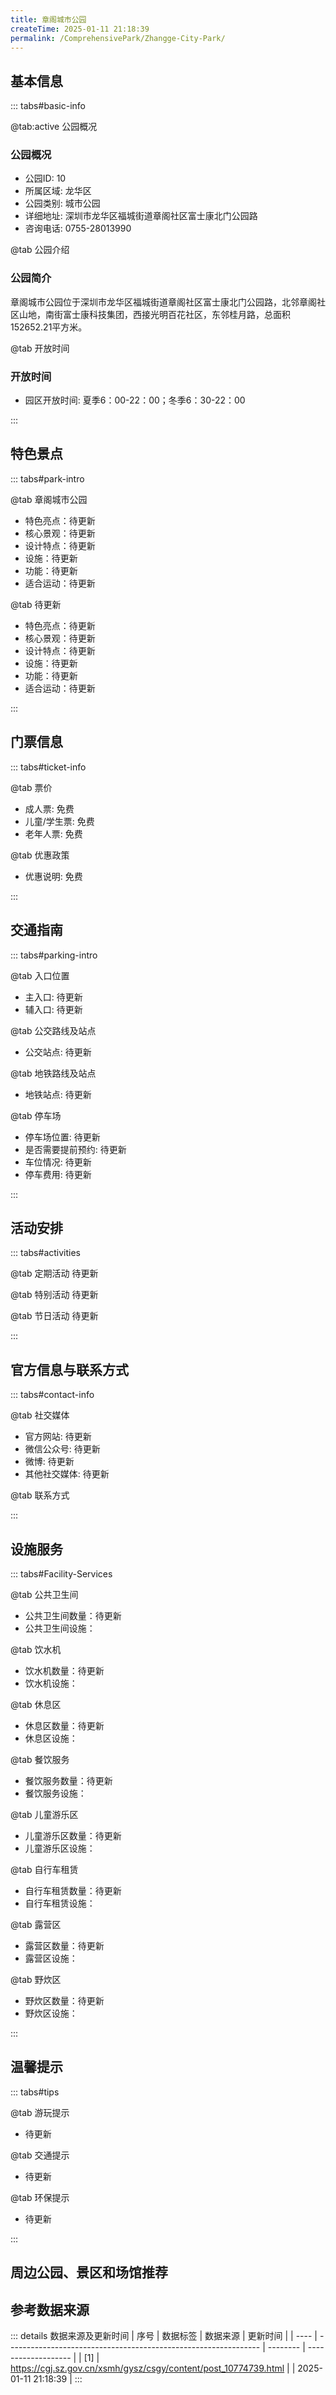 ```yaml
---
title: 章阁城市公园
createTime: 2025-01-11 21:18:39
permalink: /ComprehensivePark/Zhangge-City-Park/
---
```



<script setup>
import ImageSwiper from '/.vuepress/theme/components/ImageSwiper.vue'
// 轮播图数据
const swiperItems = [
    {
      link: 'https://cgj.sz.gov.cn/img/4/4005/4005739/10774739.jpg',
      title: '章阁城市公园',
      description: '章阁城市公园位于深圳市龙华区福城街道章阁社区富士康北门公园路，北邻章阁社区山地，南街富士康科技集团，西接光明百花社区，东邻桂月路，总面积152652.21平方米。...',
      author: '深圳政府在线',
      date: '2025/01/11'
      },
  {
      link: 'https://cgj.sz.gov.cn/img/4/4005/4005739/10774739.jpg',
      title: '章阁城市公园',
      description: '章阁城市公园位于深圳市龙华区福城街道章阁社区富士康北门公园路，北邻章阁社区山地，南街富士康科技集团，西接光明百花社区，东邻桂月路，总面积152652.21平方米。...',
      author: '深圳政府在线',
      date: '2025/01/11'
      }
]
// 配置项
const swiperConfig = {
  height: 500,
  showInfo: true
}
</script>
<!-- 轮播图组件 -->
<ImageSwiper :items="swiperItems" :config="swiperConfig" />



## 基本信息

::: tabs#basic-info

@tab:active 公园概况
### 公园概况
- 公园ID: 10
- 所属区域: 龙华区
- 公园类别: 城市公园
- 详细地址: 深圳市龙华区福城街道章阁社区富士康北门公园路
- 咨询电话: 0755-28013990

@tab 公园介绍
### 公园简介
章阁城市公园位于深圳市龙华区福城街道章阁社区富士康北门公园路，北邻章阁社区山地，南街富士康科技集团，西接光明百花社区，东邻桂月路，总面积152652.21平方米。

@tab 开放时间
### 开放时间
- 园区开放时间: 夏季6：00-22：00；冬季6：30-22：00

:::

## 特色景点

::: tabs#park-intro

@tab 章阁城市公园
<ImageCard
image="https://cgj.sz.gov.cn/images/index20230710_1.png"
    title="章阁城市公园"
    description=""
    date=""
    author="深圳政府在线"
/>


- 特色亮点：待更新
- 核心景观：待更新
- 设计特点：待更新
- 设施：待更新
- 功能：待更新
- 适合运动：待更新

@tab 待更新
<ImageCard
image="https://cgj.sz.gov.cn/images/index20230710_1.png"
    title="章阁城市公园"
    description=""
    date=""
    author="深圳政府在线"
/>


- 特色亮点：待更新
- 核心景观：待更新
- 设计特点：待更新
- 设施：待更新
- 功能：待更新
- 适合运动：待更新

:::

## 门票信息

::: tabs#ticket-info

@tab 票价
- 成人票: 免费
- 儿童/学生票: 免费
- 老年人票: 免费

@tab 优惠政策
- 优惠说明: 免费

:::

## 交通指南

::: tabs#parking-intro

@tab 入口位置
- 主入口: 待更新
- 辅入口: 待更新

@tab 公交路线及站点
- 公交站点: 待更新

@tab 地铁路线及站点
- 地铁站点: 待更新

@tab 停车场
- 停车场位置: 待更新
- 是否需要提前预约: 待更新
- 车位情况: 待更新
- 停车费用: 待更新

:::

## 活动安排

::: tabs#activities

@tab 定期活动
待更新

@tab 特别活动
待更新

@tab 节日活动
待更新

:::

## 官方信息与联系方式

::: tabs#contact-info

@tab 社交媒体
- 官方网站: 待更新
- 微信公众号: 待更新
- 微博: 待更新
- 其他社交媒体: 待更新

@tab 联系方式

:::

## 设施服务

::: tabs#Facility-Services

@tab 公共卫生间
- 公共卫生间数量：待更新
- 公共卫生间设施：

@tab 饮水机
- 饮水机数量：待更新
- 饮水机设施：

@tab 休息区
- 休息区数量：待更新
- 休息区设施：

@tab 餐饮服务
- 餐饮服务数量：待更新
- 餐饮服务设施：

@tab 儿童游乐区
- 儿童游乐区数量：待更新
- 儿童游乐区设施：

@tab 自行车租赁
- 自行车租赁数量：待更新
- 自行车租赁设施：

@tab 露营区
- 露营区数量：待更新
- 露营区设施：

@tab 野炊区
- 野炊区数量：待更新
- 野炊区设施：

:::

## 温馨提示

::: tabs#tips

@tab 游玩提示
- 待更新

@tab 交通提示
- 待更新

@tab 环保提示
- 待更新

:::

## 周边公园、景区和场馆推荐

<CardGrid>
  <ImageCard
        image="https://cgj.sz.gov.cn/img/4/4005/4005740/10774741.png"
        title="樟坑径城市公园"
        description="深圳市樟坑径城市公园位于观湖街道樟坑径社区，面积99500平方米，2015年正式对外开放。樟坑径城市公园以生态保护修复为根本，建设传承地域文化的集生态科普、休闲娱乐、户外健身于一体的综合性城市公园，其设计结合场地特征、文化，以“现代、简约、生态”的手法表达樟坑径城市公园景观风貌。通过打造不同的参观路径，给人不一样的体验"
        href="/ComprehensivePark/Zhangkengjing-City-Park/"
        author="待更新"
        date="2025/01/02"
      />
      <ImageCard
        image="https://cgj.sz.gov.cn/img/4/4005/4005740/10774741.png"
        title="樟坑径城市公园"
        description="深圳市樟坑径城市公园位于观湖街道樟坑径社区，面积99500平方米，2015年正式对外开放。樟坑径城市公园以生态保护修复为根本，建设传承地域文化的集生态科普、休闲娱乐、户外健身于一体的综合性城市公园，其设计结合场地特征、文化，以“现代、简约、生态”的手法表达樟坑径城市公园景观风貌。通过打造不同的参观路径，给人不一样的体验"
        href="/ComprehensivePark/Zhangkengjing-City-Park/"
        author="待更新"
        date="2025/01/02"
      />
    </CardGrid>


## 参考数据来源

::: details 数据来源及更新时间
| 序号 | 数据标签                                                        | 数据来源 | 更新时间            |
| ---- | --------------------------------------------------------------- | -------- | ------------------- |
| [1]  | https://cgj.sz.gov.cn/xsmh/gysz/csgy/content/post_10774739.html |          | 2025-01-11 21:18:39 |
:::

